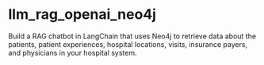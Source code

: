 # llm_rag_openai_neo4j
Build a RAG chatbot in LangChain that uses Neo4j to retrieve data about the patients, patient experiences, hospital locations, visits, insurance payers, and physicians in your hospital system.
